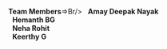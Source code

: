 **Team Members**=>Br/>
    &nbsp; **Amay Deepak Nayak**<Br/>
    &nbsp;  **Hemanth BG**<Br/>
    &nbsp;  **Neha Rohit**<Br/>
    &nbsp;  **Keerthy G**<Br/>
